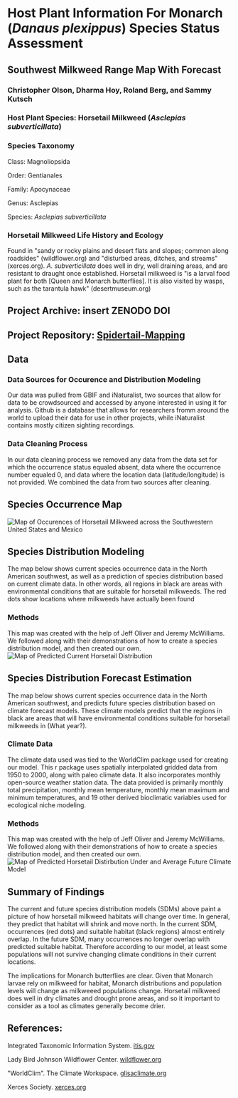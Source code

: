 # Host Plant Information For Monarch (*Danaus plexippus*) Species Status Assessment 
## Southwest Milkweed Range Map With Forecast
### Christopher Olson, Dharma Hoy, Roland Berg, and Sammy Kutsch

### Host Plant Species: Horsetail Milkweed (*Asclepias subverticillata*)

### Species Taxonomy 
Class: Magnoliopsida

Order: Gentianales 

Family: Apocynaceae

Genus: Asclepias

Species: *Asclepias subverticillata*

### Horsetail Milkweed Life History and Ecology
 Found in "sandy or rocky plains and desert flats and slopes; common along roadsides" (wildflower.org) and "disturbed areas, ditches, and streams" (xerces.org). *A. subverticillata* does well in dry, well draining areas, and are resistant to draught once established. Horsetail milkweed is "is a larval food plant for both [Queen and Monarch butterflies]. It is also visited by wasps, such as the tarantula hawk" (desertmuseum.org) 

## Project Archive: insert ZENODO DOI
## Project Repository: [Spidertail-Mapping](https://github.com/BiodiversityDataScienceCorp/Spidertail-Mapping)

## Data 
### Data Sources for Occurence and Distribution Modeling 
 Our data was pulled from GBIF and iNaturalist, two sources that allow for data to be crowdsourced and accessed by anyone interested in using it for analysis. Github is a database that allows for researchers fromm around the world to upload their data for use in other projects, while iNaturalist contains mostly citizen sighting recordings.
### Data Cleaning Process
In our data cleaning process we removed any data from the data set for which the occurrence status equaled absent, data where the occurrence number equaled 0, and data where the location data (latitude/longitude) is not provided. We combined the data from two sources after cleaning.

## Species Occurrence Map 
![Map of Occurences of Horsetail Milkweed across the Southwestern United States and Mexico](https://github.com/BiodiversityDataScienceCorp/Spidertail-Mapping/blob/main/output/OccuranceMap.jpg)

## Species Distribution Modeling
The map below shows current species occurrence data in the North American southwest, as well as a prediction of species distribution based on current climate data. In other words, all regions in black are areas with environmental conditions that are suitable for horsetail milkweeds. The red dots show locations where milkweeds have actually been found
### Methods 
This map was created with the help of Jeff Oliver and Jeremy McWilliams. We followed along with their demonstrations of how to create a species distribution model, and then created our own. 
![Map of Predicted Current Horsetail Distribution](https://github.com/BiodiversityDataScienceCorp/Spidertail-Mapping/blob/main/output/horsetail-single-current-sdm.jpg)

## Species Distribution Forecast Estimation
 The map below shows current species occurrence data in the North American southwest, and predicts future species distribution based on climate forecast models. These climate models predict that the regions in black are areas that will have environmental conditions suitable for horsetail milkweeds in (What year?). 
### Climate Data
 The climate data used was tied to the WorldClim package used for creating our model. This r package uses spatially interpolated gridded data from 1950 to 2000, along with paleo climate data. It also incorporates monthly open-source weather station data. The data provided is primarily monthly total precipitation, monthly mean temperature, monthly mean maximum and minimum temperatures, and 19 other derived bioclimatic variables used for ecological niche modeling. 
### Methods 
This map was created with the help of Jeff Oliver and Jeremy McWilliams. We followed along with their demonstrations of how to create a species distribution model, and then created our own.
![Map of Predicted Horsetail Distirbution Under and Average Future Climate Model](https://github.com/BiodiversityDataScienceCorp/Spidertail-Mapping/blob/main/output/horsetail-single-future-sdm.jpg)

## Summary of Findings
 The current and future species distribution models (SDMs) above paint a picture of how horsetail milkweed habitats will change over time. In general, they predict that habitat will shrink and move north. In the current SDM, occurrences (red dots) and suitable habitat (black regions) almost entirely overlap. In the future SDM, many occurrences no longer overlap with predicted suitable habitat. Therefore according to our model, at least some populations will not survive changing climate conditions in their current locations. 

 The implications for Monarch butterflies are clear. Given that Monarch larvae rely on milkweed for habitat, Monarch distributions and population levels will change as milkweeed populations change. Horsetail milkweed does well in dry climates and drought prone areas, and so it important to consider as a tool as climates generally become drier.

## References:
Integrated Taxonomic Information System. [itis.gov](https://www.itis.gov/servlet/SingleRpt/SingleRpt?search_topic=TSN&search_value=30308#null)

Lady Bird Johnson Wildflower Center. [wildflower.org](https://www.wildflower.org/plants/result.php?id_plant=ASSU2)

"WorldClim". The Climate Workspace. [glisaclimate.org](https://glisaclimate.org/resource/worldclim)

Xerces Society. [xerces.org](https://www.xerces.org/sites/default/files/publications/19-017.pdf)


